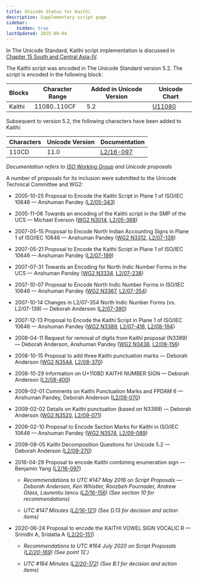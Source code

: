 ```yaml
---
title: Unicode Status for Kaithi
description: Supplementary script page
sidebar:
    hidden: true
lastUpdated: 2025-09-04
---
```


In The Unicode Standard, Kaithi script implementation is discussed in [Chapter 15 South and Central Asia-IV](http://www.unicode.org/versions/latest/ch15.pdf).

[comment]: # (end of intro)

[comment]: # (start of blocks)

The Kaithi script was encoded in The Unicode Standard version 5.2. The script is encoded in the following block:

| Blocks | Character Range | Added in Unicode Version | Unicode Chart |
| ------ | --------------- | ------------------------ | ------------- |
| Kaithi | 11080..110CF | 5.2 | [U11080](http://www.unicode.org/charts/PDF/U11080.pdf) |

[comment]: # (end of blocks)

[comment]: # (start of chars)

Subsequent to version 5.2, the following characters have been added to Kaithi:

| Characters | Unicode Version | Documentation |
| ---------- | --------------- | ------------- |
| 110CD  |  11.0  | [L2/16-097](http://www.unicode.org/cgi-bin/GetMatchingDocs.pl?L2/16-097) |

_Documentation refers to [ISO Working Group](https://www.unicode.org/wg2/) and Unicode proposals_

[comment]: # (end of chars)

[comment]: # (start of rest)

A number of proposals for its inclusion were submitted to the Unicode Technical Committee and WG2:

- 2005-10-25 Proposal to Encode the Kaithi Script in Plane 1 of ISO/IEC 10646 — Anshuman Pandey ([L2/05-343](http://www.unicode.org/cgi-bin/GetMatchingDocs.pl?L2/05-343))

- 2005-11-06 Towards an encoding of the Kaithi script in the SMP of the UCS — Michael Everson ([WG2 N3014](https://www.unicode.org/wg2/docs/n3014.pdf), [L2/05-368](http://www.unicode.org/cgi-bin/GetMatchingDocs.pl?L2/05-368))

- 2007-05-15 Proposal to Encode North Indian Accounting Signs in Plane 1 of ISO/IEC 10646 — Anshuman Pandey ([WG2 N3312](https://www.unicode.org/wg2/docs/n3312.pdf), [L2/07-139](http://www.unicode.org/cgi-bin/GetMatchingDocs.pl?L2/07-139))

- 2007-05-21 Proposal to Encode the Kaithi Script in Plane 1 of ISO/IEC 10646 — Anshuman Pandey ([L2/07-199](http://www.unicode.org/cgi-bin/GetMatchingDocs.pl?L2/07-199))

- 2007-07-31 Towards an Encoding for North Indic Number Forms in the UCS — Anshuman Pandey ([WG2 N3334](https://www.unicode.org/wg2/docs/n3334.pdf), [L2/07-238](http://www.unicode.org/cgi-bin/GetMatchingDocs.pl?L2/07-238))

- 2007-10-07 Proposal to Encode North Indic Number Forms in ISO/IEC 10646 — Anshuman Pandey ([WG2 N3367](https://www.unicode.org/wg2/docs/n3367.pdf), [L2/07-354](http://www.unicode.org/cgi-bin/GetMatchingDocs.pl?L2/07-354))

- 2007-10-14 Changes in L2/07-354 North Indic Number Forms (vs. L2/07-139) — Deborah Anderson ([L2/07-390](http://www.unicode.org/cgi-bin/GetMatchingDocs.pl?L2/07-390))

- 2007-12-13 Proposal to Encode the Kaithi Script in Plane 1 of ISO/IEC 10646 — Anshuman Pandey ([WG2 N3389](ftp://std.dkuug.dk/JTC1/SC2/wg2/docs/n3389.pdf), [L2/07-418](http://www.unicode.org/cgi-bin/GetMatchingDocs.pl?L2/07-418), [L2/08-194](http://www.unicode.org/cgi-bin/GetMatchingDocs.pl?L2/08-194))

- 2008-04-11 Request for removal of digits from Kaithi proposal (N3389) — Deborah Anderson, Anshuman Pandey ([WG2 N3438](https://www.unicode.org/wg2/docs/n3438.pdf), [L2/08-156](http://www.unicode.org/cgi-bin/GetMatchingDocs.pl?L2/08-156))

- 2008-10-15 Proposal to add three Kaithi punctuation marks — Deborah Anderson ([WG2 N3544](https://www.unicode.org/wg2/docs/n3544.pdf), [L2/08-370](http://www.unicode.org/cgi-bin/GetMatchingDocs.pl?L2/08-370))

- 2008-10-29 Information on U+110BD KAITHI NUMBER SIGN — Deborah Anderson ([L2/08-400](http://www.unicode.org/cgi-bin/GetMatchingDocs.pl?L2/08-400))

- 2009-02-01 Comments on Kaithi Punctuation Marks and FPDAM 6 — Anshuman Pandey, Deborah Anderson ([L2/09-070](http://www.unicode.org/cgi-bin/GetMatchingDocs.pl?L2/09-070))

- 2009-02-02 Details on Kaithi punctuation (based on N3389) — Deborah Anderson ([WG2 N3520](https://www.unicode.org/wg2/docs/n3520.pdf), [L2/09-071](http://www.unicode.org/cgi-bin/GetMatchingDocs.pl?L2/09-071))

- 2009-02-10 Proposal to Encode Section Marks for Kaithi in ISO/IEC 10646 — Anshuman Pandey ([WG2 N3574](https://www.unicode.org/wg2/docs/N3574.pdf), [L2/09-089](http://www.unicode.org/cgi-bin/GetMatchingDocs.pl?L2/09-089))

- 2009-08-05 Kaithi Decomposition Questions for Unicode 5.2 — Deborah Anderson ([L2/09-270](http://www.unicode.org/cgi-bin/GetMatchingDocs.pl?L2/09-270))

- 2016-04-29 Proposal to encode Kaithi combining enumeration sign — Benjamin Yang ([L2/16-097](http://www.unicode.org/cgi-bin/GetMatchingDocs.pl?L2/16-097))

  - _Recommendations to UTC #147 May 2016 on Script Proposals — Deborah Anderson, Ken Whistler, Roozbeh Pournader, Andrew Glass, Laurentiu Iancu ([L2/16-156](http://www.unicode.org/cgi-bin/GetMatchingDocs.pl?L2/16-156)) (See section 10 for recommendations)_

  - _UTC #147 Minutes ([L2/16-121](http://www.unicode.org/cgi-bin/GetMatchingDocs.pl?L2/16-121)) (See D.13 for decision and action items)_

- 2020-06-24 Proposal to encode the KAITHI VOWEL SIGN VOCALIC R — Srinidhi A, Sridatta A ([L2/20-151](http://www.unicode.org/cgi-bin/GetMatchingDocs.pl?L2/20-151))

  - _Recommendations to UTC #164 July 2020 on Script Proposals ([L2/20-169](https://www.unicode.org/L2/L2020/20169-script-adhoc-rept.pdf)) (See point 12.)_

  - _UTC #164 Minutes ([L2/20-172](https://www.unicode.org/L2/L2020/20172.htm)) (See B.1 for decision and action items)_
